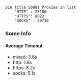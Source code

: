 
```mermaid
pie title 56081 Proxies in list
    "HTTP" : 25180
    "HTTPS": 8022
    "SOCKS" : 29710
```

### Some Info
#### Average Timeout

- mixed: 3.6s
- http: 1.8s
- https: 8.2s
- socks: 5.1s
